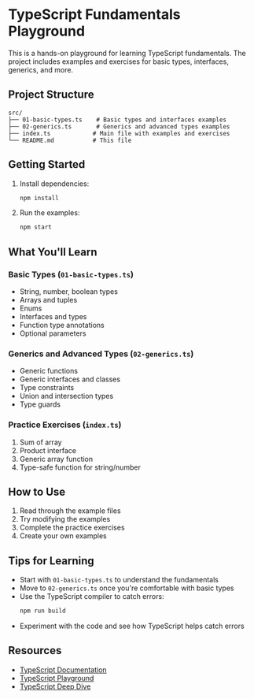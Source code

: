 # TypeScript Fundamentals Playground

This is a hands-on playground for learning TypeScript fundamentals. The project includes examples and exercises for basic types, interfaces, generics, and more.

## Project Structure

```
src/
├── 01-basic-types.ts    # Basic types and interfaces examples
├── 02-generics.ts       # Generics and advanced types examples
├── index.ts            # Main file with examples and exercises
└── README.md           # This file
```

## Getting Started

1. Install dependencies:

   ```bash
   npm install
   ```

2. Run the examples:
   ```bash
   npm start
   ```

## What You'll Learn

### Basic Types (`01-basic-types.ts`)

- String, number, boolean types
- Arrays and tuples
- Enums
- Interfaces and types
- Function type annotations
- Optional parameters

### Generics and Advanced Types (`02-generics.ts`)

- Generic functions
- Generic interfaces and classes
- Type constraints
- Union and intersection types
- Type guards

### Practice Exercises (`index.ts`)

1. Sum of array
2. Product interface
3. Generic array function
4. Type-safe function for string/number

## How to Use

1. Read through the example files
2. Try modifying the examples
3. Complete the practice exercises
4. Create your own examples

## Tips for Learning

- Start with `01-basic-types.ts` to understand the fundamentals
- Move to `02-generics.ts` once you're comfortable with basic types
- Use the TypeScript compiler to catch errors:
  ```bash
  npm run build
  ```
- Experiment with the code and see how TypeScript helps catch errors

## Resources

- [TypeScript Documentation](https://www.typescriptlang.org/docs/)
- [TypeScript Playground](https://www.typescriptlang.org/play)
- [TypeScript Deep Dive](https://basarat.gitbook.io/typescript/)

